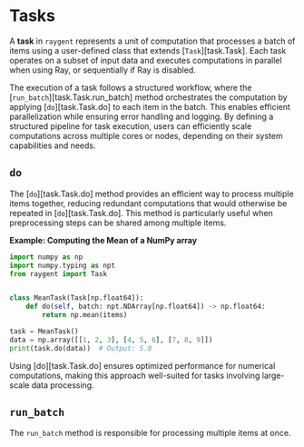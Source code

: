 # Tasks

A **task** in `raygent` represents a unit of computation that processes a batch of items using a user-defined class that extends [`Task`][task.Task].
Each task operates on a subset of input data and executes computations in parallel when using Ray, or sequentially if Ray is disabled.

The execution of a task follows a structured workflow, where the [`run_batch`][task.Task.run_batch] method orchestrates the computation by applying [`do`][task.Task.do] to each item in the batch.
This enables efficient parallelization while ensuring error handling and logging.
By defining a structured pipeline for task execution, users can efficiently scale computations across multiple cores or nodes, depending on their system capabilities and needs.

## `do`

The [`do`][task.Task.do] method provides an efficient way to process multiple items together, reducing redundant computations that would otherwise be repeated in [`do`][task.Task.do].
This method is particularly useful when preprocessing steps can be shared among multiple items.

**Example: Computing the Mean of a NumPy array**

```python
import numpy as np
import numpy.typing as npt
from raygent import Task


class MeanTask(Task[np.float64]):
    def do(self, batch: npt.NDArray[np.float64]) -> np.float64:
        return np.mean(items)

task = MeanTask()
data = np.array([[1, 2, 3], [4, 5, 6], [7, 8, 9]])
print(task.do(data))  # Output: 5.0
```

Using [do][task.Task.do] ensures optimized performance for numerical computations, making this approach well-suited for tasks involving large-scale data processing.

## `run_batch`

The `run_batch` method is responsible for processing multiple items at once.
